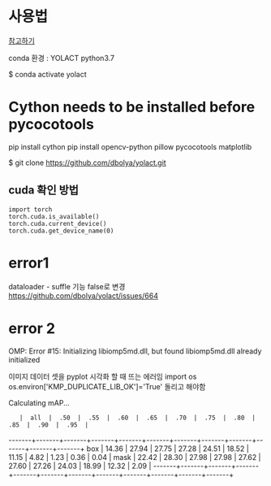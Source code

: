 # 사용법

[참고하기](https://ksg980920.tistory.com/2)


conda 환경 : YOLACT python3.7

$ conda activate yolact

# Cython needs to be installed before pycocotools
pip install cython
pip install opencv-python pillow pycocotools matplotlib 





$ git clone https://github.com/dbolya/yolact.git





## cuda 확인 방법
```
import torch
torch.cuda.is_available()
torch.cuda.current_device()
torch.cuda.get_device_name(0)
```


# error1
dataloader - suffle 기능 false로 변경
https://github.com/dbolya/yolact/issues/664


# error 2 
OMP: Error #15: Initializing libiomp5md.dll, but found libiomp5md.dll already initialized

 이미지 데이터 셋을 pyplot 시각화 할 때 뜨는 에러임 
import os
os.environ['KMP_DUPLICATE_LIB_OK']='True' 돌리고 해야함


Calculating mAP...

       |  all  |  .50  |  .55  |  .60  |  .65  |  .70  |  .75  |  .80  |  .85  |  .90  |  .95  |
-------+-------+-------+-------+-------+-------+-------+-------+-------+-------+-------+-------+
   box | 14.36 | 27.94 | 27.75 | 27.28 | 24.51 | 18.52 | 11.15 |  4.82 |  1.23 |  0.36 |  0.04 |
  mask | 22.42 | 28.30 | 27.98 | 27.98 | 27.62 | 27.60 | 27.26 | 24.03 | 18.99 | 12.32 |  2.09 |
-------+-------+-------+-------+-------+-------+-------+-------+-------+-------+-------+-------+


